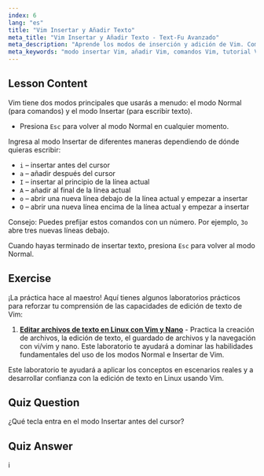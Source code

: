 ```yaml
---
index: 6
lang: "es"
title: "Vim Insertar y Añadir Texto"
meta_title: "Vim Insertar y Añadir Texto - Text-Fu Avanzado"
meta_description: "Aprende los modos de inserción y adición de Vim. Comprende los comandos 'i', 'a', 'I', 'A', 'o', 'O' para una edición de texto eficiente. ¡Mejora tus habilidades con Vim ahora!"
meta_keywords: "modo insertar Vim, añadir Vim, comandos Vim, tutorial Vim, editor de texto Linux, Vim para principiantes, guía Vim, Vim 'i' 'a"
---
```


## Lesson Content

Vim tiene dos modos principales que usarás a menudo: el modo Normal (para comandos) y el modo Insertar (para escribir texto).

- Presiona `Esc` para volver al modo Normal en cualquier momento.

Ingresa al modo Insertar de diferentes maneras dependiendo de dónde quieras escribir:

- `i` – insertar antes del cursor
- `a` – añadir después del cursor
- `I` – insertar al principio de la línea actual
- `A` – añadir al final de la línea actual
- `o` – abrir una nueva línea debajo de la línea actual y empezar a insertar
- `O` – abrir una nueva línea encima de la línea actual y empezar a insertar

Consejo: Puedes prefijar estos comandos con un número. Por ejemplo, `3o` abre tres nuevas líneas debajo.

Cuando hayas terminado de insertar texto, presiona `Esc` para volver al modo Normal.

## Exercise

¡La práctica hace al maestro! Aquí tienes algunos laboratorios prácticos para reforzar tu comprensión de las capacidades de edición de texto de Vim:

1. **[Editar archivos de texto en Linux con Vim y Nano](https://labex.io/es/labs/comptia-edit-text-files-in-linux-with-vim-and-nano-591076)** - Practica la creación de archivos, la edición de texto, el guardado de archivos y la navegación con vi/vim y nano. Este laboratorio te ayudará a dominar las habilidades fundamentales del uso de los modos Normal e Insertar de Vim.

Este laboratorio te ayudará a aplicar los conceptos en escenarios reales y a desarrollar confianza con la edición de texto en Linux usando Vim.

## Quiz Question

¿Qué tecla entra en el modo Insertar antes del cursor?

## Quiz Answer

i
